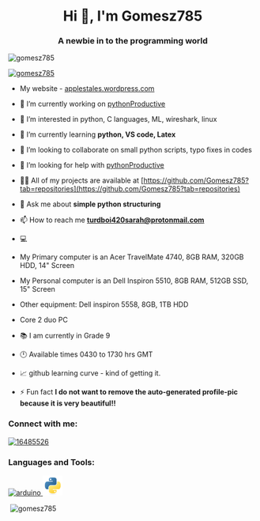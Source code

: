 <h1 align="center">Hi 👋, I'm Gomesz785</h1>
<h3 align="center">A newbie in to the programming world</h3>

<p align="left"> <img src="https://komarev.com/ghpvc/?username=gomesz785&label=Profile%20views&color=0e75b6&style=flat" alt="gomesz785" /> </p>

<p align="left"> <a href="https://github.com/ryo-ma/github-profile-trophy"><img src="https://github-profile-trophy.vercel.app/?username=gomesz785" alt="gomesz785" /></a> </p>

- My website - [applestales.wordpress.com](https://applestales.wordpress.com)

- 🔭 I’m currently working on [pythonProductive](https://github.com/Gomesz785/pythonProductive)

- 👀 I’m interested in python, C languages, ML, wireshark, linux

- 🌱 I’m currently learning **python, VS code, Latex**

- 💞️ I’m looking to collaborate on small python scripts, typo fixes in codes 

- 🤝 I’m looking for help with [pythonProductive](https://github.com/Gomesz785/pythonProductive)

- 👨‍💻 All of my projects are available at [https://github.com/Gomesz785?tab=repositories](https://github.com/Gomesz785?tab=repositories)

- 💬 Ask me about **simple python structuring**

- 📫 How to reach me **turdboi420sarah@protonmail.com**

- 💻 
- My Primary computer is an Acer TravelMate 4740, 8GB RAM, 320GB HDD, 14" Screen
- My Personal computer is an Dell Inspiron 5510, 8GB RAM, 512GB SSD, 15" Screen
- Other equipment: Dell inspiron 5558, 8GB, 1TB HDD
- Core 2 duo PC

- 📚 I am currently in Grade 9

- 🕛 Available times 0430 to 1730 hrs GMT

- 📈 github learning curve - kind of getting it.

- ⚡ Fun fact **I do not want to remove the auto-generated profile-pic because it is very beautiful!!**

<h3 align="left">Connect with me:</h3>
<p align="left">
<a href="https://stackoverflow.com/users/16485526" target="blank"><img align="center" src="https://raw.githubusercontent.com/rahuldkjain/github-profile-readme-generator/master/src/images/icons/Social/stack-overflow.svg" alt="16485526" height="30" width="40" /></a>
</p>

<h3 align="left">Languages and Tools:</h3>
<p align="left"> <a href="https://www.arduino.cc/" target="_blank"> <img src="https://cdn.worldvectorlogo.com/logos/arduino-1.svg" alt="arduino" width="40" height="40"/> </a> <a href="https://www.python.org" target="_blank"> <img src="https://raw.githubusercontent.com/devicons/devicon/master/icons/python/python-original.svg" alt="python" width="40" height="40"/> </a> </p>

<p>&nbsp;<img align="center" src="https://github-readme-stats.vercel.app/api?username=gomesz785&show_icons=true&locale=en" alt="gomesz785" /></p>

<!---
Gomesz785/Gomesz785 is a ✨ special ✨ repository because its `README.md` (this file) appears on your GitHub profile.
You can click the Preview link to take a look at your changes.
--->
